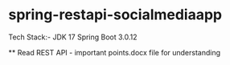 # spring-restapi-socialmediaapp

Tech Stack:-
JDK 17
Spring Boot 3.0.12

** Read REST API - important points.docx file for understanding
